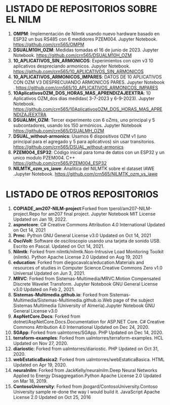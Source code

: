 # LISTADO DE REPOSITORIOS SOBRE EL NILM #

1.   **OMPM**: Implementación de Nilmtk usando nuevo hardware basado en ESP32 un bus RS485 con 6 medidores PZEM004. Jupyter Notebook. https://github.com/crn565/OMPM
2.  **DSUALM10H_OZM**: Medidas tomadas el 16 de junio de 2023. Jupyter Notebook. https://github.com/crn565/DSUALM10H_OZM
3.  **10_APLICATIVOS_SIN_ARMONICOS**: Experimientos con ozm v3 10 aplicativos despreciando armonicos. Jupyter Notebook. https://github.com/crn565/10_APLICATIVOS_SIN_ARMONICOS
4.  **10_APLICATIVOS_ARMONICOS_IMPARES**: DATOS DE 10 APLICATIVOS CON OZM V3 DESPRECUIANDO ARMONICOS PARES. Jupyter Notebook . https://github.com/crn565/10_APLICATIVOS_ARMONICOS_IMPARES
5.  **10AplicativosOZM_DOS_HORAS_MAS_APRENDIZAJEEXTRA**: 10 Aplicativos OZM_dos dias medidas( 3-7-2023 y 6-9-2023). Jupyter Notebook. https://github.com/crn565/10AplicativosOZM_DOS_HORAS_MAS_APRENDIZAJEEXTRA
6.  **DSUALMH_OZM**: Tercer experimento con 6 oZms, uno principal y 5 subcontadores, usando los 150 armónicos. Jupyter Notebook https://github.com/crn565/DSUALMH_OZM
7.  **DSUAL_without-armonics**: Usamos 6 dispositivos OZM v1 (uno principal para el agregado y 5 para aplicativos) sin usar transitorios. https://github.com/crn565/DSUAL_without-armonics
8.  **PZEM004_ESP32**: Código inicial para toma de datos con un ESP32 y un unico modulo PZEM004. C++ https://github.com/crn565/PZEM004_ESP32
9. **NILMTK_ozm_vs_iawe**: Analitica del NILMTK sobre el dataset IAWE .Jupyter Notebook. https://github.com/crn565/NILMTK_ozm_vs_iawe

# LISTADO DE OTROS REPOSITORIOS #

1.  **COPIADE_am207-NILM-project**:Forked from tperol/am207-NILM-project.Repo for am207 final project. Jupyter Notebook MIT License Updated on Jan 19, 2022.
2.  **aspnetcore**: C\# Creative Commons Attribution 4.0 International Updated on Oct 14, 2021
3.  **Prmc**: Python GNU General License v3.0 Updated on Oct 14, 2021
4.  **OsciVolt**: Software de osciloscopio usando una tarjeta de sonido USB. Escrito en Pascal. Updated on Oct 14, 2021.
5.  **Nilmtk**: Forked from nilmtk/nilmtk.Non-Intrusive Load Monitoring Toolkit (nilmtk). Python Apache License 2.0 Updated on Aug 19, 2021
6.  **education**: Forked from diegocavalca/education.Materials and resources of studies in Computer Science.Creative Commons Zero v1.0 Universal Updated on Jun 3, 2021.
7.  **MRVC**: Forked from Sistemas-Multimedia/MRVC.Motion Compensated Discrete Wavelet Transform. Jupyter Notebook GNU General License v3.0 Updated on Feb 2, 2021.
8.  **Sistemas-Multimedia.github.io**: Forked from Sistemas-Multimedia/Sistemas-Multimedia.github.io.Web page of the subject Sistemas Multimedia (University of Almería).Jupyter Notebook GNU General License v3.0
9.  **AspNetCore.Docs**: Forked from dotnet/AspNetCore.Docs.Documentation for ASP.NET Core. C\# Creative Commons Attribution 4.0 International Updated on Dec 24, 2020.
10. **SGApp**: Forked from ualmtorres/SGApp. PHP Updated on Dec 14, 2020.
11. **terraform-examples**: Forked from ualmtorres/terraform-examples. HCL Updated on Nov 27, 2020.
12. **diariostic**: Forked from ualmtorres/diariostic. PHP Updated on Oct 31, 2020.
13. **webEstaticaBasica2**: Forked from ualmtorres/webEstaticaBasica. HTML Updated on Apr 19, 2020.
14. **neuralnilm**: Forked from JackKelly/neuralnilm.Deep Neural Networks Applied to Energy Disaggregation.Python Apache License 2.0 Updated on Mar 18, 2019.
15. **ContosoUniversity**: Forked from jbogard/ContosoUniversity.Contoso University sample re-done the way I would build it. JavaScript Apache License 2.0 Updated on Oct 25, 2016
